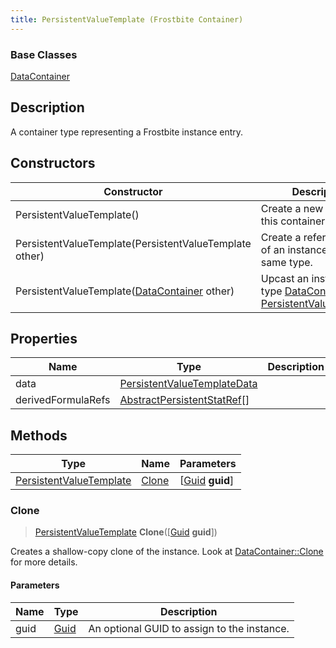 ```yaml
---
title: PersistentValueTemplate (Frostbite Container)
---
```

### Base Classes

[DataContainer](/vext/ref/cls/shr/datacontainer)

## Description

A container type representing a Frostbite instance entry.

## Constructors

| Constructor                                                                        | Description                                                                                                                           |
| ---------------------------------------------------------------------------------- | ------------------------------------------------------------------------------------------------------------------------------------- |
| PersistentValueTemplate()                                                          | Create a new instance of this container type.                                                                                         |
| PersistentValueTemplate(PersistentValueTemplate other)                             | Create a reference copy of an instance of the same type.                                                                              |
| PersistentValueTemplate([DataContainer](/vext/ref/cls/shr/datacontainer) other) | Upcast an instance of type [DataContainer](/vext/ref/cls/shr/datacontainer) to [PersistentValueTemplate](PersistentValueTemplate). |

## Properties

| Name               | Type                                                       | Description |
| ------------------ | ---------------------------------------------------------- | ----------- |
| data               | [PersistentValueTemplateData](PersistentValueTemplateData) |             |
| derivedFormulaRefs | [AbstractPersistentStatRef](AbstractPersistentStatRef)\[\] |             |

## Methods

| Type                                               | Name            | Parameters                                     |
| -------------------------------------------------- | --------------- | ---------------------------------------------- |
| [PersistentValueTemplate](PersistentValueTemplate) | [Clone](#clone) | \[[Guid](/vext/ref/cls/shr/guid) **guid**\] |

### Clone

> [PersistentValueTemplate](PersistentValueTemplate) **Clone**(\[[Guid](/vext/ref/cls/shr/guid) **guid**\])

Creates a shallow-copy clone of the instance. Look at [DataContainer::Clone](/vext/ref/cls/shr/datacontainer#clone) for more details.

#### Parameters

| Name | Type         | Description                                 |
| ---- | ------------ | ------------------------------------------- |
| guid | [Guid](Guid) | An optional GUID to assign to the instance. |
